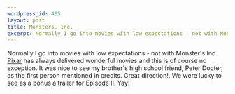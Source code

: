 ```yaml
--- 
wordpress_id: 465
layout: post
title: Monsters, Inc.
excerpt: Normally I go into movies with low expectations - not with Monster's Inc.  <a href="http://www.pixar.com/">Pixar</a> has always delivered wonderful movies and this is of course no exception.  It was nice to see my brother's high school friend, Peter Docter, as the first person mentioned in credits.  Great direction!.  We were lucky to see as a bonus a trailer for Episode II.  Yay!
---
```

Normally I go into movies with low expectations - not with Monster's Inc.  <a href="http://www.pixar.com/">Pixar</a> has always delivered wonderful movies and this is of course no exception.  It was nice to see my brother's high school friend, Peter Docter, as the first person mentioned in credits.  Great direction!.  We were lucky to see as a bonus a trailer for Episode II.  Yay!
